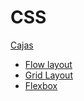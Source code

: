# CSS

[Cajas](css-cajas.md)
- [Flow layout](css-cajas.md)
- [Grid Layout](css-cajas.md)
- [Flexbox](css-cajas.md#Flexbox)
